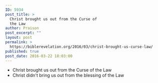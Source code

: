 ```yaml
---
ID: 5934
post_title: >
  Christ brought us out from the Curse of
  the Law
author: Praison
post_excerpt: ""
layout: post
permalink: >
  https://biblerevelation.org/2016/03/christ-brought-us-curse-law/
published: true
post_date: 2016-03-22 18:03:00
---
```

<ul>
	<li>Christ brought us out from the Curse of the Law</li>
	<li>Christ didn't bring us out from the blessing of the Law</li>
</ul>
